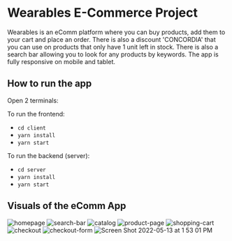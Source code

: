 # Wearables E-Commerce Project
Wearables is an eComm platform where you can buy products, add them to your cart and place an order. There is also a discount 'CONCORDIA' that you can use on products that only have 1 unit left in stock. There is also a search bar allowing you to look for any products by keywords. The app is fully responsive on mobile and tablet.

## How to run the app
Open 2 terminals: 

To run the frontend: 
- `cd client`
- `yarn install`
- `yarn start`

To run the backend (server): 
- `cd server`
- `yarn install`
- `yarn start`

## Visuals of the eComm App
![homepage](https://user-images.githubusercontent.com/11652333/168339497-dadf85e9-1832-443d-b6d1-8d37dd26e1d6.png)
![search-bar](https://user-images.githubusercontent.com/11652333/168339500-fd58b983-f676-415b-bd81-2e99b472cf54.png)
![catalog](https://user-images.githubusercontent.com/11652333/168339524-d22dad0a-86f4-446c-80a6-1c1ac85c51b2.png)
![product-page](https://user-images.githubusercontent.com/11652333/168339527-d3cac978-8cd9-4408-8e1a-aa80e2007e7a.png)
![shopping-cart](https://user-images.githubusercontent.com/11652333/168339528-f6ee6747-439f-4a50-81ed-80787cf2e80b.png)
![checkout](https://user-images.githubusercontent.com/11652333/168339531-44b8f5be-dd29-4faa-aa39-7e0bde7e408d.png)
![checkout-form](https://user-images.githubusercontent.com/11652333/168339533-2b44388b-f56d-4dbe-a7b0-7d8e7b8365f8.png)
![Screen Shot 2022-05-13 at 1 53 01 PM](https://user-images.githubusercontent.com/11652333/168340248-6a10e297-bb94-44f0-a865-c3ad301f2faf.png)
